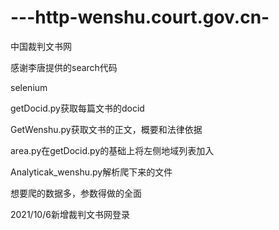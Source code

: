 # ---http-wenshu.court.gov.cn-
中国裁判文书网

感谢李唐提供的search代码

selenium


getDocid.py获取每篇文书的docid 

GetWenshu.py获取文书的正文，概要和法律依据

area.py在getDocid.py的基础上将左侧地域列表加入

Analyticak_wenshu.py解析爬下来的文件

想要爬的数据多，参数得做的全面

2021/10/6新增裁判文书网登录

